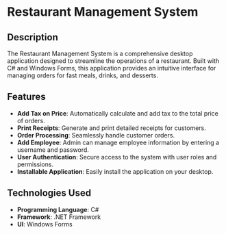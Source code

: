 # Restaurant Management System

## Description

The Restaurant Management System is a comprehensive desktop application designed to streamline the operations of a restaurant. Built with C# and Windows Forms, this application provides an intuitive interface for managing orders for fast meals, drinks, and desserts.

## Features

- **Add Tax on Price**: Automatically calculate and add tax to the total price of orders.
- **Print Receipts**: Generate and print detailed receipts for customers.
- **Order Processing**: Seamlessly handle customer orders.
- **Add Employee**: Admin can manage employee information by entering a username and password.
- **User Authentication**: Secure access to the system with user roles and permissions.
- **Installable Application**: Easily install the application on your desktop.

## Technologies Used

- **Programming Language**: C#
- **Framework**: .NET Framework
- **UI**: Windows Forms
